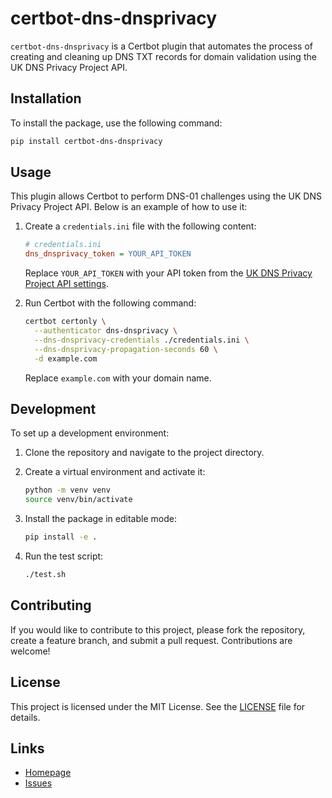 # certbot-dns-dnsprivacy

`certbot-dns-dnsprivacy` is a Certbot plugin that automates the process of creating and cleaning up DNS TXT records for domain validation using the UK DNS Privacy Project API.

## Installation

To install the package, use the following command:

```bash
pip install certbot-dns-dnsprivacy
```

## Usage

This plugin allows Certbot to perform DNS-01 challenges using the UK DNS Privacy Project API. Below is an example of how to use it:

1. Create a `credentials.ini` file with the following content:

   ```ini
   # credentials.ini
   dns_dnsprivacy_token = YOUR_API_TOKEN
   ```

   Replace `YOUR_API_TOKEN` with your API token from the [UK DNS Privacy Project API settings](https://dnsprivacy.org.uk/settings/api_keys).

2. Run Certbot with the following command:

   ```bash
   certbot certonly \
     --authenticator dns-dnsprivacy \
     --dns-dnsprivacy-credentials ./credentials.ini \
     --dns-dnsprivacy-propagation-seconds 60 \
     -d example.com
   ```

   Replace `example.com` with your domain name.

## Development

To set up a development environment:

1. Clone the repository and navigate to the project directory.
2. Create a virtual environment and activate it:

   ```bash
   python -m venv venv
   source venv/bin/activate
   ```

3. Install the package in editable mode:

   ```bash
   pip install -e .
   ```

4. Run the test script:

   ```bash
   ./test.sh
   ```

## Contributing

If you would like to contribute to this project, please fork the repository, create a feature branch, and submit a pull request. Contributions are welcome!

## License

This project is licensed under the MIT License. See the [LICENSE](LICENSE) file for details.

## Links

- [Homepage](https://dnsprivacy.org.uk/)
- [Issues](https://github.com/UK-DNS-Privacy-Project/certbot-dns-dnsprivacy/issues)